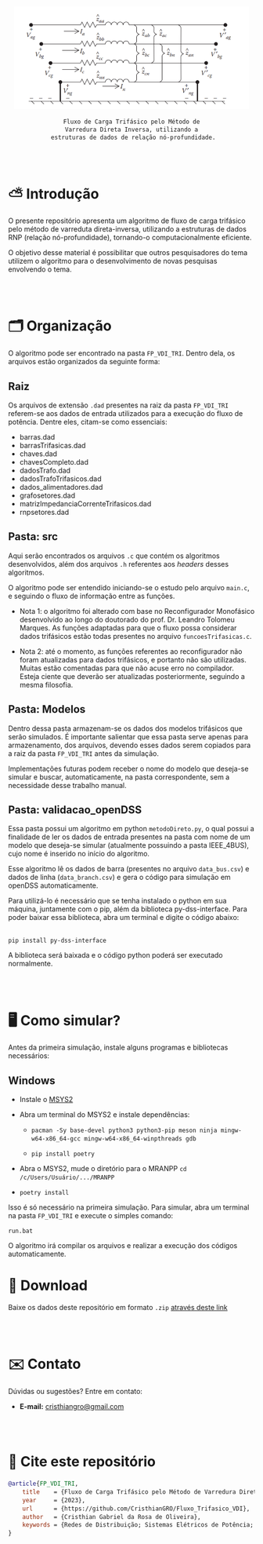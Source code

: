 <div align="center">
    <img src=".\.github\Imagens\linhaTrifasica.png" style="width: 50vw">
    
     Fluxo de Carga Trifásico pelo Método de 
     Varredura Direta Inversa, utilizando a 
     estruturas de dados de relação nó-profundidade.
</div>

<br><br>

# ⛅ Introdução

O presente repositório apresenta um algoritmo de fluxo de carga trifásico pelo método de varreduta direta-inversa, utilizando a estruturas de dados RNP (relação nó-profundidade), tornando-o computacionalmente eficiente. 

O objetivo desse material é possibilitar que outros pesquisadores do tema utilizem o algoritmo para o desenvolvimento de novas pesquisas envolvendo o tema.

<br><br>

# 🗂️ Organização

O algoritmo pode ser encontrado na pasta `FP_VDI_TRI`. Dentro dela, os arquivos estão organizados da seguinte forma:

## Raiz

Os arquivos de extensão `.dad` presentes na raiz da pasta `FP_VDI_TRI` referem-se aos dados de entrada utilizados para a execução do fluxo de potência. Dentre eles, citam-se como essenciais:

- barras.dad
- barrasTrifasicas.dad
- chaves.dad
- chavesCompleto.dad
- dadosTrafo.dad
- dadosTrafoTrifasicos.dad
- dados_alimentadores.dad
- grafosetores.dad
- matrizImpedanciaCorrenteTrifasicos.dad
- rnpsetores.dad

## Pasta: src

Aqui serão encontrados os arquivos `.c` que contém os algoritmos desenvolvidos, além dos arquivos `.h` referentes aos _headers_ desses algoritmos.

O algoritmo pode ser entendido iniciando-se o estudo pelo arquivo `main.c`, e seguindo o fluxo de informação entre as funções.

- Nota 1: o algoritmo foi alterado com base no Reconfigurador Monofásico desenvolvido ao longo do doutorado do prof. Dr. Leandro Tolomeu Marques. As funções adaptadas para que o fluxo possa considerar dados trifásicos estão todas presentes no arquivo `funcoesTrifasicas.c`.

- Nota 2: até o momento, as funções referentes ao reconfigurador não foram atualizadas para dados trifásicos, e portanto não são utilizadas. Muitas estão comentadas para que não acuse erro no compilador. Esteja ciente que deverão ser atualizadas posteriormente, seguindo a mesma filosofia.

## Pasta: Modelos

Dentro dessa pasta armazenam-se os dados dos modelos trifásicos que serão simulados. É importante salientar que essa pasta serve apenas para armazenamento, dos arquivos, devendo esses dados serem copiados para a raiz da pasta `FP_VDI_TRI` antes da simulação. 

Implementações futuras podem receber o nome do modelo que deseja-se simular e buscar, automaticamente, na pasta correspondente, sem a necessidade desse trabalho manual.
## Pasta: validacao_openDSS

Essa pasta possui um algoritmo em python `metodoDireto.py`, o qual possui a finalidade de ler os dados de entrada presentes na pasta com nome de um modelo que deseja-se simular (atualmente possuindo a pasta IEEE_4BUS), cujo nome é inserido no início do algoritmo. 

Esse algoritmo lê os dados de barra (presentes no arquivo `data_bus.csv`) e dados de linha (`data_branch.csv`) e gera o código para simulação em openDSS automaticamente.

Para utilizá-lo é necessário que se tenha instalado o python em sua máquina, juntamente com o pip, além da biblioteca py-dss-interface. Para poder baixar essa biblioteca, abra um terminal e digite o código abaixo:

~~~

pip install py-dss-interface

~~~

A biblioteca será baixada e o código python poderá ser executado normalmente.

<br><br>

# 🖥️ Como simular?

Antes da primeira simulação, instale alguns programas e bibliotecas necessários:
## Windows
- Instale o [MSYS2](https://www.msys2.org/)
- Abra um terminal do MSYS2 e instale dependências:
  - `pacman -Sy base-devel python3 python3-pip meson ninja mingw-w64-x86_64-gcc mingw-w64-x86_64-winpthreads gdb`

  - `pip install poetry`

- Abra o MSYS2, mude o diretório para o MRANPP `cd /c/Users/Usuário/.../MRANPP`
- `poetry install`

Isso é só necessário na primeira simulação. Para simular, abra um terminal na pasta `FP_VDI_TRI` e execute o simples comando:

~~~
run.bat
~~~

O algoritmo irá compilar os arquivos e realizar a execução dos códigos automaticamente.

# 💾 Download
Baixe os dados deste repositório em formato `.zip` [através deste link](https://github.com/CristhianGRO/Fluxo_Trifasico_VDI/archive/refs/heads/main.zip)


<br><br>

# ✉️ Contato

Dúvidas ou sugestões? Entre em contato: 

- **E-mail:** cristhiangro@gmail.com

<br><br>

# 💬 Cite este repositório

```bibtex
@article{FP_VDI_TRI,
    title    = {Fluxo de Carga Trifásico pelo Método de Varredura Direta Inversa, utilizando a estruturas de dados de relação nó-profundidade.},
    year     = {2023},
    url      = {https://github.com/CristhianGRO/Fluxo_Trifasico_VDI},
    author   = {Cristhian Gabriel da Rosa de Oliveira},
    keywords = {Redes de Distribuição; Sistemas Elétricos de Potência; Fluxo de Carga Trifásico.},
}
```
